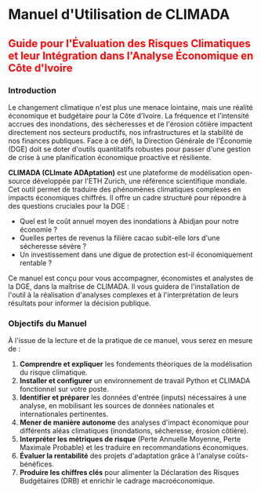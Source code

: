 # **Manuel d'Utilisation de CLIMADA**

<div id="user-info" style="display: none;"></div>

## <span style="color:red;">**Guide pour l'Évaluation des Risques Climatiques et leur Intégration dans l'Analyse Économique en Côte d'Ivoire**</span>

### **Introduction**

Le changement climatique n'est plus une menace lointaine, mais une réalité économique et budgétaire pour la Côte d'Ivoire. La fréquence et l'intensité accrues des inondations, des sécheresses et de l'érosion côtière impactent directement nos secteurs productifs, nos infrastructures et la stabilité de nos finances publiques. Face à ce défi, la Direction Générale de l'Économie (DGE) doit se doter d'outils quantitatifs robustes pour passer d'une gestion de crise à une planification économique proactive et résiliente.

**CLIMADA (CLImate ADAptation)** est une plateforme de modélisation open-source développée par l'ETH Zurich, une référence scientifique mondiale. Cet outil permet de traduire des phénomènes climatiques complexes en impacts économiques chiffrés. Il offre un cadre structuré pour répondre à des questions cruciales pour la DGE :

- Quel est le coût annuel moyen des inondations à Abidjan pour notre économie ?
- Quelles pertes de revenus la filière cacao subit-elle lors d'une sécheresse sévère ?
- Un investissement dans une digue de protection est-il économiquement rentable ?

Ce manuel est conçu pour vous accompagner, économistes et analystes de la DGE, dans la maîtrise de CLIMADA. Il vous guidera de l'installation de l'outil à la réalisation d'analyses complexes et à l'interprétation de leurs résultats pour informer la décision publique.

### **Objectifs du Manuel**

À l'issue de la lecture et de la pratique de ce manuel, vous serez en mesure de :

1. **Comprendre et expliquer** les fondements théoriques de la modélisation du risque climatique.
2. **Installer et configurer** un environnement de travail Python et CLIMADA fonctionnel sur votre poste.
3. **Identifier et préparer** les données d'entrée (inputs) nécessaires à une analyse, en mobilisant les sources de données nationales et internationales pertinentes.
4. **Mener de manière autonome** des analyses d'impact économique pour différents aléas climatiques (inondations, sécheresse, érosion côtière).
5. **Interpréter les métriques de risque** (Perte Annuelle Moyenne, Perte Maximale Probable) et les traduire en recommandations économiques.
6. **Évaluer la rentabilité** des projets d'adaptation grâce à l'analyse coûts-bénéfices.
7. **Produire les chiffres clés** pour alimenter la Déclaration des Risques Budgétaires (DRB) et enrichir le cadrage macroéconomique.
